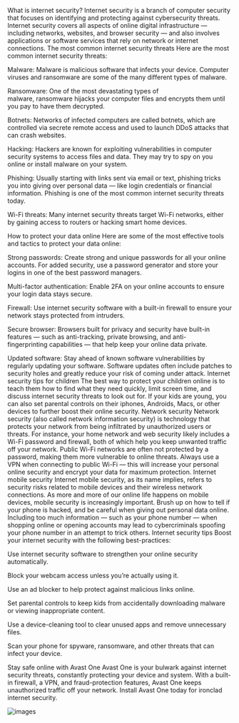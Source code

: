What is internet security?
Internet security is a branch of computer security that focuses on identifying and protecting against cybersecurity threats. Internet security covers all aspects of online digital infrastructure — including networks, websites, and browser security — and also involves applications or software services that rely on network or internet connections.
The most common internet security threats
Here are the most common internet security threats:

Malware: Malware is malicious software that infects your device. Computer viruses and ransomware are some of the many different types of malware.


Ransomware: One of the most devastating types of malware, ransomware hijacks your computer files and encrypts them until you pay to have them decrypted.


Botnets: Networks of infected computers are called botnets, which are controlled via secrete remote access and used to launch DDoS attacks that can crash websites.


Hacking: Hackers are known for exploiting vulnerabilities in computer security systems to access files and data. They may try to spy on you online or install malware on your system.


Phishing: Usually starting with links sent via email or text, phishing tricks you into giving over personal data — like login credentials or financial information. Phishing is one of the most common internet security threats today.


Wi-Fi threats: Many internet security threats target Wi-Fi networks, either by gaining access to routers or hacking smart home devices.

How to protect your data online
Here are some of the most effective tools and tactics to protect your data online:

Strong passwords: Create strong and unique passwords for all your online accounts. For added security, use a password generator and store your logins in one of the best password managers.


Multi-factor authentication: Enable 2FA on your online accounts to ensure your login data stays secure.


Firewall: Use internet security software with a built-in firewall to ensure your network stays protected from intruders.


Secure browser: Browsers built for privacy and security have built-in features — such as anti-tracking, private browsing, and anti-fingerprinting capabilities — that help keep your online data private.


Updated software: Stay ahead of known software vulnerabilities by regularly updating your software. Software updates often include patches to security holes and greatly reduce your risk of coming under attack.
Internet security tips for children
The best way to protect your children online is to teach them how to find what they need quickly, limit screen time, and discuss internet security threats to look out for. If your kids are young, you can also set parental controls on their iphones, Androids, Macs, or other devices to further boost their online security.
Network security
Network security (also called network information security) is technology that protects your network from being infiltrated by unauthorized users or threats. For instance, your home network and web security likely includes a Wi-Fi password and firewall, both of which help you keep unwanted traffic off your network.
Public Wi-Fi networks are often not protected by a password, making them more vulnerable to online threats. Always use a VPN when connecting to public Wi-Fi — this will increase your personal online security and encrypt your data for maximum protection.
Internet mobile security
Internet mobile security, as its name implies, refers to security risks related to mobile devices and their wireless network connections. As more and more of our online life happens on mobile devices, mobile security is increasingly important.
Brush up on how to tell if your phone is hacked, and be careful when giving out personal data online. Including too much information — such as your phone number — when shopping online or opening accounts may lead to cybercriminals spoofing your phone number in an attempt to trick others.
Internet security tips
Boost your internet security with the following best-practices:

Use internet security software to strengthen your online security automatically.


Block your webcam access unless you’re actually using it.


Use an ad blocker to help protect against malicious links online.


Set parental controls to keep kids from accidentally downloading malware or viewing inappropriate content.


Use a device-cleaning tool to clear unused apps and remove unnecessary files.


Scan your phone for spyware, ransomware, and other threats that can infect your device.

Stay safe online with Avast One
Avast One is your bulwark against internet security threats, constantly protecting your device and system. With a built-in firewall, a VPN, and fraud-protection features, Avast One keeps unauthorized traffic off your network. Install Avast One today for ironclad internet security.

![images](https://github.com/M701q/security/assets/169867430/874990ba-5bf5-4bf5-991b-7aab6266e287)
